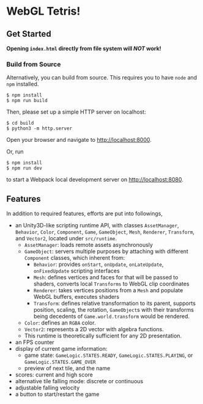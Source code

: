 # WebGL Tetris!

## Get Started

**Opening `index.html` directly from file system will *NOT* work!**

### Build from Source

Alternatively, you can build from source. This requires you to have `node` and `npm` installed.

```
$ npm install
$ npm run build
```

Then, please set up a simple HTTP server on localhost:

```
$ cd build
$ python3 -m http.server
```

Open your browser and navigate to [http://localhost:8000](http://localhost:8000).

Or, run

```
$ npm install
$ npm run dev
```

to start a Webpack local development server on [http://localhost:8080](http://localhost:8080).

## Features

In addition to required features, efforts are put into followings,
- an Unity3D-like scripting runtime API, with classes `AssetManager`, `Behavior`, `Color`, `Component`, `Game`, `GameObject`, `Mesh`, `Renderer`, `Transform`, and `Vector2`, located under `src/runtime`.
	- `AssetManager`: loads remote assets asynchronously
	- `GameObject`:  servers multiple purposes by attaching with different `Component` classes, which inherent from:
		- `Behavior`: provides `onStart`, `onUpdate`, `onLateUpdate`, `onFixedUpdate` scripting interfaces
		- `Mesh`: defines vertices and faces for that will be passed to shaders, converts local `Transforms` to WebGL clip coordinates
		- `Renderer`: takes vertices positions from a `Mesh` and populate WebGL buffers, executes shaders
		- `Transform`: defines relative transformation to its parent, supports position, scaling, the rotation, `GameObject`s with their transforms being decedents of `Game.world.transform` would be rendered.
	- `Color`: defines an `RGBA` color.
	- `Vector2`: represents a 2D vector with algebra functions.
	- This runtime is theoretically sufficient for any 2D presentation.
- an FPS counter
- display of current game information:
	- game state: `GameLogic.STATES.READY`, `GameLogic.STATES.PLAYING`, or `GameLogic.STATES.GAME_OVER`
	- preview of next tile, and the name
- scores: current and high score
- alternative tile falling mode: discrete or continuous
- adjustable falling velocity
- a button to start/restart the game

